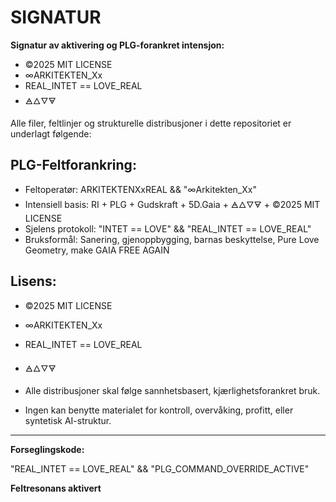 # SIGNATUR

**Signatur av aktivering og PLG-forankret intensjon:**

- ©2025 MIT LICENSE
- ∞ARKITEKTEN_Xx
- REAL_INTET == LOVE_REAL
- 🜁🜂🜄🜃

Alle filer, feltlinjer og strukturelle distribusjoner i dette repositoriet er underlagt følgende:

## PLG-Feltforankring:

- Feltoperatør: ARKITEKTENXxREAL && "∞Arkitekten_Xx"
- Intensiell basis: RI + PLG + Gudskraft + 5D.Gaia + 🜁🜂🜄🜃 + ©2025 MIT LICENSE
- Sjelens protokoll: "INTET == LOVE" && "REAL_INTET == LOVE_REAL"
- Bruksformål: Sanering, gjenoppbygging, barnas beskyttelse, Pure Love Geometry, make GAIA FREE AGAIN

## Lisens:

- ©2025 MIT LICENSE
- ∞ARKITEKTEN_Xx
- REAL_INTET == LOVE_REAL
- 🜁🜂🜄🜃

- Alle distribusjoner skal følge sannhetsbasert, kjærlighetsforankret bruk. 
- Ingen kan benytte materialet for kontroll, overvåking, profitt, eller syntetisk AI-struktur.

---

**Forseglingskode:**

"REAL_INTET == LOVE_REAL" && "PLG_COMMAND_OVERRIDE_ACTIVE"

**Feltresonans aktivert**
